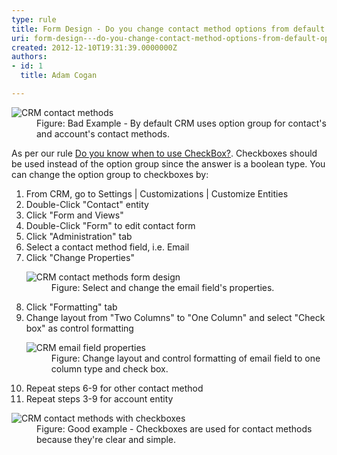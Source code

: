 ```yaml
---
type: rule
title: Form Design - Do you change contact method options from default option group to checkboxes?
uri: form-design---do-you-change-contact-method-options-from-default-option-group-to-checkboxes
created: 2012-12-10T19:31:39.0000000Z
authors:
- id: 1
  title: Adam Cogan

---
```




<span class='intro'> <dl class="badImage">
          <dt>
            <img src="/PublishingImages/CRMContactMethods.jpg" alt="CRM contact methods" /></dt>
          <dd>
            Figure&#58; Bad Example - By default CRM uses option group for contact's and account's
            contact methods.</dd>
        </dl>
 </span>

 <p>
          As per our rule <a href="http&#58;//www.ssw.com.au/SSW/standards/rules/RulesToBetterInterfacesEdit.aspx#UseCheckBox">
            Do you know when to use CheckBox?</a>. Checkboxes should be used instead of the
          option group since the answer is a boolean type. You can change the option group
          to checkboxes by&#58;
        </p>
        <ol>
          <li>From CRM, go to Settings | Customizations | Customize Entities</li>
          <li>Double-Click &quot;Contact&quot; entity</li>
          <li>Click &quot;Form and Views&quot;</li>
          <li>Double-Click &quot;Form&quot; to edit contact form</li>
          <li>Click &quot;Administration&quot; tab</li>
          <li>Select a contact method field, i.e. Email</li>
          <li>Click &quot;Change Properties&quot;
            <dl class="image">
              <dt>
                <img alt="CRM contact methods form design" src="/PublishingImages/CRMChangeContactMethodsFieldProperties.jpg" /></dt>
              <dd>
                Figure&#58; Select and change the email field's properties.</dd>
            </dl>
          </li>
          <li>Click &quot;Formatting&quot; tab</li>
          <li>Change layout from &quot;Two Columns&quot; to &quot;One Column&quot; and select &quot;Check box&quot; as control
            formatting</li>
          <dl class="image">
            <dt>
              <img alt="CRM email field properties" src="/PublishingImages/CRMChangeContactMethodsFieldProperties.jpg" /></dt>
            <dd>
              Figure&#58; Change layout and control formatting of email field to one column type and
              check box.</dd>
          </dl>
          <li>Repeat steps 6-9 for other contact method</li>
          <li>Repeat steps 3-9 for account entity</li>
        </ol>
        <dl class="goodImage">
          <dt>
            <img alt="CRM contact methods with checkboxes" src="/PublishingImages/CRMContactMethodsWithCheckboxes.jpg" /></dt>
          <dd>
            Figure&#58; Good example - Checkboxes are used for contact methods because they're clear
            and simple.</dd>
        </dl>



